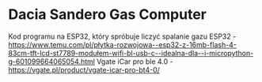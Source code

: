 # Dacia Sandero Gas Computer
Kod programu na ESP32, który spróbuje liczyć spalanie gazu
ESP32 - https://www.temu.com/pl/płytka-rozwojowa--esp32-z-16mb-flash-4-83cm-tft-lcd-st7789-modułem-wifi-bl-usb-c--idealna-dla--i-micropython-g-601099664065054.html
Vgate iCar pro ble 4.0 - https://vgate.pl/product/vgate-icar-pro-bt4-0/
